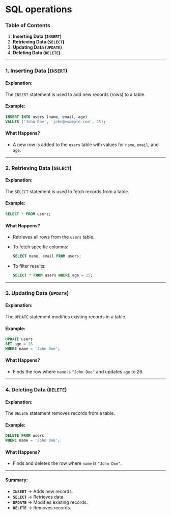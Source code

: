 # SQL operations

### **Table of Contents**

1. **Inserting Data (`INSERT`)**
2. **Retrieving Data (`SELECT`)**
3. **Updating Data (`UPDATE`)**
4. **Deleting Data (`DELETE`)**

***

### **1. Inserting Data (`INSERT`)**

#### **Explanation:**

The `INSERT` statement is used to add new records (rows) to a table.

#### **Example:**

```sql
INSERT INTO users (name, email, age)  
VALUES ('John Doe', 'john@example.com', 25);
```

#### **What Happens?**

* A new row is added to the `users` table with values for `name`, `email`, and `age`.

***

### **2. Retrieving Data (`SELECT`)**

#### **Explanation:**

The `SELECT` statement is used to fetch records from a table.

#### **Example:**

```sql
SELECT * FROM users;
```

#### **What Happens?**

* Retrieves all rows from the `users` table.
*   To fetch specific columns:

    ```sql
    SELECT name, email FROM users;
    ```
*   To filter results:

    ```sql
    SELECT * FROM users WHERE age = 25;
    ```

***

### **3. Updating Data (`UPDATE`)**

#### **Explanation:**

The `UPDATE` statement modifies existing records in a table.

#### **Example:**

```sql
UPDATE users  
SET age = 26  
WHERE name = 'John Doe';
```

#### **What Happens?**

* Finds the row where `name` is `"John Doe"` and updates `age` to 26.

***

### **4. Deleting Data (`DELETE`)**

#### **Explanation:**

The `DELETE` statement removes records from a table.

#### **Example:**

```sql
DELETE FROM users  
WHERE name = 'John Doe';
```

#### **What Happens?**

* Finds and deletes the row where `name` is `"John Doe"`.

***

#### **Summary:**

* **`INSERT`** → Adds new records.
* **`SELECT`** → Retrieves data.
* **`UPDATE`** → Modifies existing records.
* **`DELETE`** → Removes records.
